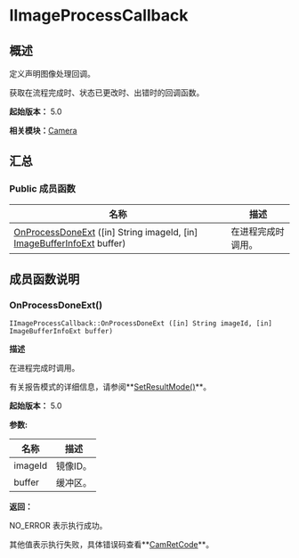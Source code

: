 # IImageProcessCallback


## 概述

定义声明图像处理回调。

获取在流程完成时、状态已更改时、出错时的回调函数。

**起始版本：** 5.0

**相关模块：**[Camera](_camera_v13.md)


## 汇总


### Public 成员函数

| 名称 | 描述 | 
| -------- | -------- |
| [OnProcessDoneExt](#onprocessdoneext) ([in] String imageId, [in] [ImageBufferInfoExt](_image_buffer_info_ext.md) buffer) | 在进程完成时调用。 | 


## 成员函数说明


### OnProcessDoneExt()

```
IImageProcessCallback::OnProcessDoneExt ([in] String imageId, [in] ImageBufferInfoExt buffer)
```

**描述**

在进程完成时调用。

有关报告模式的详细信息，请参阅**[SetResultMode()](interface_i_camera_device_v10.md#setresultmode)**。

**起始版本：** 5.0

**参数:**

| 名称 | 描述 | 
| -------- | -------- |
| imageId | 镜像ID。 | 
| buffer | 缓冲区。 | 

**返回：**

NO_ERROR 表示执行成功。

其他值表示执行失败，具体错误码查看**[CamRetCode](_camera_v10.md#camretcode)**。
